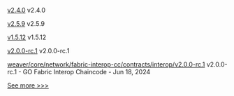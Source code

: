 
[v2.4.0](https://github.com/hyperledger/aries-framework-swift/releases/tag/v2.4.0) v2.4.0

[v2.5.9](https://github.com/hyperledger/fabric/releases/tag/v2.5.9) v2.5.9

[v1.5.12](https://github.com/hyperledger/fabric-ca/releases/tag/v1.5.12) v1.5.12

[v2.0.0-rc.1](https://github.com/hyperledger/cacti/releases/tag/v2.0.0-rc.1) v2.0.0-rc.1

[weaver/core/network/fabric-interop-cc/contracts/interop/v2.0.0-rc.1](https://github.com/hyperledger/cacti/releases/tag/weaver/core/network/fabric-interop-cc/contracts/interop/v2.0.0-rc.1) v2.0.0-rc.1 - GO Fabric Interop Chaincode - Jun 18, 2024


[See more >>>](https://start-here.hyperledger.org/releases)
